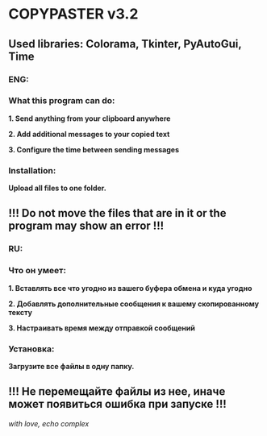 # COPYPASTER v3.2

## Used libraries: Colorama, Tkinter, PyAutoGui, Time

### ENG: 
### What this program can do:

**1. Send anything from your clipboard anywhere**

**2. Add additional messages to your copied text**

**3. Сonfigure the time between sending messages**

### Installation:
**Upload all files to one folder.**

**!!! Do not move the files that are in it or the program may show an error !!!**
---
### RU:
### Что он умеет:

**1. Вставлять все что угодно из вашего буфера обмена и куда угодно**

**2. Добавлять дополнительные сообщения к вашему скопированному тексту**

**3. Настраивать время между отправкой сообщений**

### Установка:
**Загрузите все файлы в одну папку.**

**!!! Не перемещайте файлы из нее, иначе может появиться ошибка при запуске !!!**
---
_with love, echo complex_

